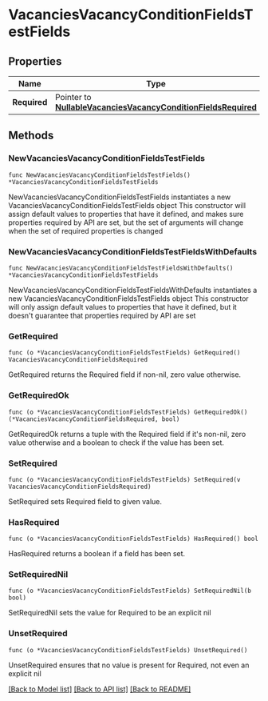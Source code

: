 # VacanciesVacancyConditionFieldsTestFields

## Properties

Name | Type | Description | Notes
------------ | ------------- | ------------- | -------------
**Required** | Pointer to [**NullableVacanciesVacancyConditionFieldsRequired**](VacanciesVacancyConditionFieldsRequired.md) |  | [optional] 

## Methods

### NewVacanciesVacancyConditionFieldsTestFields

`func NewVacanciesVacancyConditionFieldsTestFields() *VacanciesVacancyConditionFieldsTestFields`

NewVacanciesVacancyConditionFieldsTestFields instantiates a new VacanciesVacancyConditionFieldsTestFields object
This constructor will assign default values to properties that have it defined,
and makes sure properties required by API are set, but the set of arguments
will change when the set of required properties is changed

### NewVacanciesVacancyConditionFieldsTestFieldsWithDefaults

`func NewVacanciesVacancyConditionFieldsTestFieldsWithDefaults() *VacanciesVacancyConditionFieldsTestFields`

NewVacanciesVacancyConditionFieldsTestFieldsWithDefaults instantiates a new VacanciesVacancyConditionFieldsTestFields object
This constructor will only assign default values to properties that have it defined,
but it doesn't guarantee that properties required by API are set

### GetRequired

`func (o *VacanciesVacancyConditionFieldsTestFields) GetRequired() VacanciesVacancyConditionFieldsRequired`

GetRequired returns the Required field if non-nil, zero value otherwise.

### GetRequiredOk

`func (o *VacanciesVacancyConditionFieldsTestFields) GetRequiredOk() (*VacanciesVacancyConditionFieldsRequired, bool)`

GetRequiredOk returns a tuple with the Required field if it's non-nil, zero value otherwise
and a boolean to check if the value has been set.

### SetRequired

`func (o *VacanciesVacancyConditionFieldsTestFields) SetRequired(v VacanciesVacancyConditionFieldsRequired)`

SetRequired sets Required field to given value.

### HasRequired

`func (o *VacanciesVacancyConditionFieldsTestFields) HasRequired() bool`

HasRequired returns a boolean if a field has been set.

### SetRequiredNil

`func (o *VacanciesVacancyConditionFieldsTestFields) SetRequiredNil(b bool)`

 SetRequiredNil sets the value for Required to be an explicit nil

### UnsetRequired
`func (o *VacanciesVacancyConditionFieldsTestFields) UnsetRequired()`

UnsetRequired ensures that no value is present for Required, not even an explicit nil

[[Back to Model list]](../README.md#documentation-for-models) [[Back to API list]](../README.md#documentation-for-api-endpoints) [[Back to README]](../README.md)


